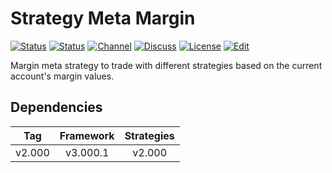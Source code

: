 # Strategy Meta Margin

[![Status][gha-image-check-master]][gha-link-check-master]
[![Status][gha-image-compile-master]][gha-link-compile-master]
[![Channel][tg-channel-image]][tg-channel-link]
[![Discuss][gh-discuss-badge]][gh-discuss-link]
[![License][license-image]][license-link]
[![Edit][gh-edit-badge]][gh-edit-link]

Margin meta strategy to trade with different strategies
based on the current account's margin values.

## Dependencies

| Tag      | Framework | Strategies |
|:--------:|:---------:|:----------:|
| v2.000   | v3.000.1  | v2.000     |

<!-- Named links -->

[gh-discuss-badge]: https://img.shields.io/badge/Discussions-Q&A-blue.svg?logo=github
[gh-discuss-link]: https://github.com/EA31337/EA31337-Strategies/discussions

[gh-edit-badge]: https://img.shields.io/badge/GitHub-edit-purple.svg?logo=github
[gh-edit-link]: https://github.dev/EA31337/Strategy-Meta_Margin

[gha-link-check-master]: https://github.com/EA31337/Strategy-Meta_Margin/actions?query=workflow:Check+branch%3Amaster
[gha-image-check-master]: https://github.com/EA31337/Strategy-Meta_Margin/workflows/Check/badge.svg?branch=master
[gha-link-compile-master]: https://github.com/EA31337/Strategy-Meta_Margin/actions?query=workflow:Compile+branch%3Amaster
[gha-image-compile-master]: https://github.com/EA31337/Strategy-Meta_Margin/workflows/Compile/badge.svg?branch=master

[tg-channel-image]: https://img.shields.io/badge/Telegram-join-0088CC.svg?logo=telegram
[tg-channel-link]: https://t.me/EA31337

[license-image]: https://img.shields.io/github/license/EA31337/EA31337-Strategies.svg
[license-link]: https://tldrlegal.com/license/gnu-general-public-license-v3-(gpl-3)
